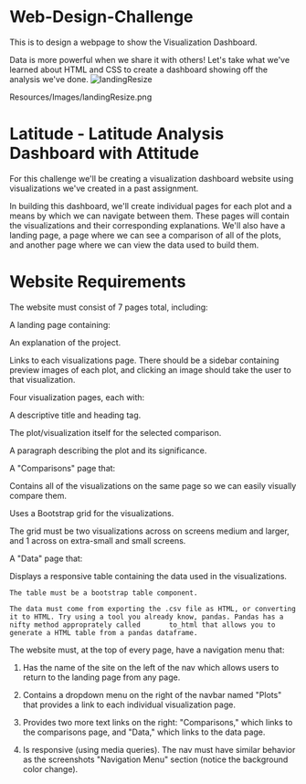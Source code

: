 # Web-Design-Challenge
This is to design a webpage to show the Visualization Dashboard.

Data is more powerful when we share it with others! Let's take what we've learned about HTML and CSS to create a dashboard showing off the analysis we've done.
![landingResize](https://user-images.githubusercontent.com/85588653/139787114-6c1da9c8-bac3-433f-a5ad-d06f1fc61165.png)


Resources/Images/landingResize.png

# Latitude - Latitude Analysis Dashboard with Attitude
For this challenge we'll be creating a visualization dashboard website using visualizations we've created in a past assignment. 

In building this dashboard, we'll create individual pages for each plot and a means by which we can navigate between them. These pages will contain the visualizations and their corresponding explanations. We'll also have a landing page, a page where we can see a comparison of all of the plots, and another page where we can view the data used to build them.

# Website Requirements
The website must consist of 7 pages total, including:

A landing page containing:

  An explanation of the project.
  
  Links to each visualizations page. There should be a sidebar containing preview images of each plot, and clicking an image should take the user to that visualization.
  
Four visualization pages, each with:

  A descriptive title and heading tag.
  
  The plot/visualization itself for the selected comparison.
  
  A paragraph describing the plot and its significance.
  
A "Comparisons" page that:

  Contains all of the visualizations on the same page so we can easily visually compare them.
  
  Uses a Bootstrap grid for the visualizations.
  
  The grid must be two visualizations across on screens medium and larger, and 1 across on extra-small and small screens.

A "Data" page that:

  Displays a responsive table containing the data used in the visualizations.
  
    The table must be a bootstrap table component.
    
    The data must come from exporting the .csv file as HTML, or converting it to HTML. Try using a tool you already know, pandas. Pandas has a nifty method approprately called       to_html that allows you to generate a HTML table from a pandas dataframe. 


The website must, at the top of every page, have a navigation menu that:

  1. Has the name of the site on the left of the nav which allows users to return to the landing page from any page.

  2. Contains a dropdown menu on the right of the navbar named "Plots" that provides a link to each individual visualization page.

  3. Provides two more text links on the right: "Comparisons," which links to the comparisons page, and "Data," which links to the data page.

  4. Is responsive (using media queries). The nav must have similar behavior as the screenshots "Navigation Menu" section (notice the background color change).

